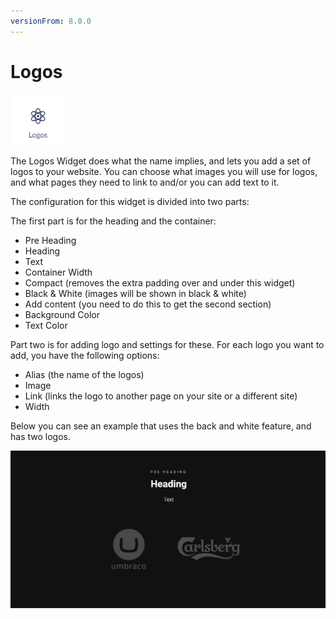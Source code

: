 ```yaml
---
versionFrom: 8.0.0
---
```


# Logos

![movePage.jpg](images/The-Logos-Widget.png)

The Logos Widget does what the name implies, and lets you add a set of logos to your website.
You can choose what images you will use for logos, and what pages they need to link to and/or you can add text to it.

The configuration for this widget is divided into two parts:

The first part is for the heading and the container:

- Pre Heading
- Heading
- Text
- Container Width
- Compact (removes the extra padding over and under this widget)
- Black & White (images will be shown in black & white)
- Add content (you need to do this to get the second section)
- Background Color
- Text Color

Part two is for adding logo and settings for these. For each logo you want to add, you have the following options:

- Alias (the name of the logos)
- Image
- Link (links the logo to another page on your site or a different site)
- Width

Below you can see an example that uses the back and white feature, and has two logos.

![movePage.jpg](images/Logos.png)
